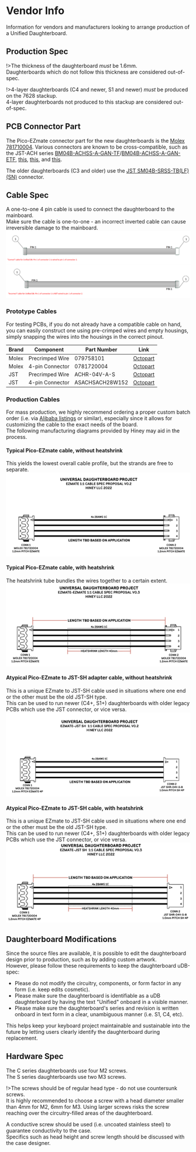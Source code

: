 # Vendor Info

Information for vendors and manufacturers looking to arrange production of a Unified Daughterboard.


## Production Spec
!>The thickness of the daughterboard *must* be 1.6mm.  
Daughterboards which do not follow this thickness are considered out-of-spec.  

!>4-layer daughterboards (C4 and newer, S1 and newer) *must* be produced on the 7628 stackup.  
4-layer daughterboards not produced to this stackup are considered out-of-spec.  


## PCB Connector Part

The Pico-EZmate connector part for the new daughterboards is the [Molex 781710004](https://www.digikey.com/en/products/detail/molex/0781710004/2424925). Various connectors are known to be cross-compatible, such as the JST-ACH series [BM04B-ACHSS-A-GAN-TF](https://www.digikey.com/en/products/detail/jst-sales-america-inc/BM04B-ACHSS-A-GAN-TF-LF-SN/1647790)/[BM04B-ACHSS-A-GAN-ETF](https://www.digikey.com/en/products/detail/jst-sales-america-inc/BM04B-ACHSS-A-GAN-ETF-LF-SN/10240659), [this](https://www.lcsc.com/product-detail/Wire-To-Board-Wire-To-Wire-Connector_XFCN-M1201RS-04-BK_C2840019.html), [this](https://www.lcsc.com/product-detail/Wire-To-Board-Wire-To-Wire-Connector_XKB-Connectivity-X1224WRS-04-LPV01_C528030.html), and [this](https://www.lcsc.com/product-detail/Wire-To-Board-Wire-To-Wire-Connector_HCTL-HC-1-2-4PWT_C2997427.html).  
  
The older daughterboards (C3 and older) use the [JST SM04B-SRSS-TB(LF)(SN)](https://www.digikey.com/en/products/detail/jst-sales-america-inc/SM04B-SRSS-TB-LF-SN/926875) connector.  


## Cable Spec

A one-to-one 4 pin cable is used to connect the daughterboard to the mainboard.  
Make sure the cable is one-to-one - an incorrect inverted cable can cause irreversible damage to the mainboard.
![Correct cable diagram](/_media/jst-correct.png ':size=900')
![Incorrect cable diagram](/_media/jst-incorrect.png ':size=900')

### Prototype Cables

For testing PCBs, if you do not already have a compatible cable on hand, you can easily construct one using pre-crimped wires and empty housings, simply snapping the wires into the housings in the correct pinout.

| Brand | Component | Part Number | Link |
| -------- | -------- | -------- | ---------------|
| Molex     | Precrimped Wire     | 079758101     |[Octopart](https://octopart.com/search?q=0797581010&currency=USD&specs=0)
| Molex     | 4-pin Connector     | 0781720004     |[Octopart](https://octopart.com/search?q=0781720004&currency=USD&specs=0)
| JST     | Precrimped Wire     | ACHR-04V-A-S     | [Octopart](https://octopart.com/search?q=ACHR-04V-A-S&currency=USD&specs=0)
| JST     | 4-pin Connector     | ASACHSACH28W152     | [Octopart](https://octopart.com/search?q=ASACHSACH28W152&currency=USD&specs=0)

### Production Cables

For mass production, we highly recommend ordering a proper custom batch order (i.e. via [Alibaba listings](https://www.alibaba.com/product-detail/Customized-Molex-EZmate-to-Molex-EZmate_1600697379284.html) or similar), especially since it allows for customizing the cable to the exact needs of the board.  
The following manufacturing diagrams provided by Hiney may aid in the process.
  
#### Typical Pico-EZmate cable, without heatshrink  
This yields the lowest overall cable profile, but the strands are free to separate.  
![Diagram](/_media/Diagram-Cable-EZmate-NoHeatshrink.png ':size=700')
  

#### Typical Pico-EZmate cable, with heatshrink  
The heatshrink tube bundles the wires together to a certain extent.  
![Diagram](/_media/Diagram-Cable-EZmate-Heatshrink.png ':size=700')
  
  
#### Atypical Pico-EZmate to JST-SH adapter cable, without heatshrink  
This is a unique EZmate to JST-SH cable used in situations where one end or the other must be the old JST-SH type.  
This can be used to run newer (C4+, S1+) daughterboards with older legacy PCBs which use the JST connector, or vice versa.  
![Diagram](/_media/Diagram-Cable-EZmateToJST-NoHeatshrink.png ':size=700')
  

#### Atypical Pico-EZmate to JST-SH cable, with heatshrink  
This is a unique EZmate to JST-SH cable used in situations where one end or the other must be the old JST-SH type.  
This can be used to run newer (C4+, S1+) daughterboards with older legacy PCBs which use the JST connector, or vice versa.  
![Diagram](/_media/Diagram-Cable-EZmateToJST-Heatshrink.png ':size=700')
  

## Daughterboard Modifications
Since the source files are available, it is possible to edit the daughterboard design prior to production, such as by adding custom artwork.  
However, please follow these requirements to keep the daughterboard uDB-spec:  
- Please do not modify the circuitry, components, or form factor in any form (i.e. keep edits cosmetic).
- Please make sure the daughterboard is identifiable as a uDB daughterboard by having the text "Unified" onboard in a visible manner.
- Please make sure the daughterboard's series and revision is written onboard in text form in a clear, unambiguous manner (i.e. S1, C4, etc).  

This helps keep your keyboard project maintainable and sustainable into the future by letting users clearly identify the daughterboard during replacement.

## Hardware Spec

The C series daughterboards use four M2 screws.  
The S series daughterboards use two M3 screws.  
  
!>The screws should be of regular head type - do not use countersunk screws.  
It is highly recommended to choose a screw with a head diameter smaller than 4mm for M2, 6mm for M3. Using larger screws risks the screw reaching over the circuitry-filled areas of the daughterboard.
  
A conductive screw should be used (i.e. uncoated stainless steel) to guarantee conductivity to the case.  
Specifics such as head height and screw length should be discussed with the case designer.  
